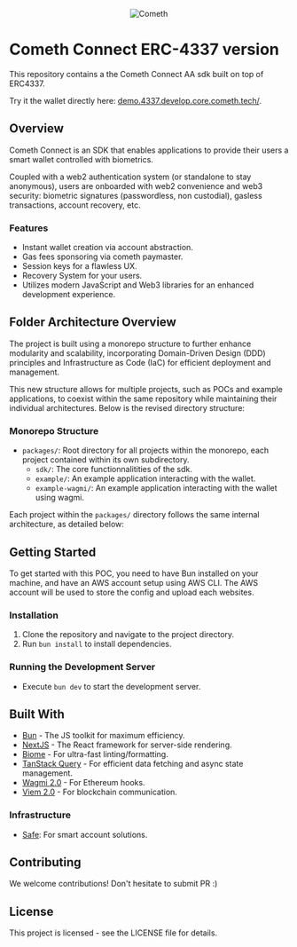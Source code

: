 <p align="center">
  <img src="https://github.com/cometh-hq/connect-sdk-4337/blob/feat/sessionKeys/cometh-logo.png" alt="Cometh"/>
</p>

# Cometh Connect ERC-4337 version

This repository contains a the Cometh Connect AA sdk built on top of ERC4337. 

Try it the wallet directly here: [demo.4337.develop.core.cometh.tech/](https://demo.4337.develop.core.cometh.tech/).

## Overview

Cometh Connect is an SDK that enables applications to provide their users a smart wallet controlled with biometrics.

Coupled with a web2 authentication system (or standalone to stay anonymous), users are onboarded with web2 convenience and web3 security: biometric signatures (passwordless, non custodial), gasless transactions, account recovery, etc.

### Features

- Instant wallet creation via account abstraction.
- Gas fees sponsoring via cometh paymaster.
- Session keys for a flawless UX.
- Recovery System for your users.
- Utilizes modern JavaScript and Web3 libraries for an enhanced development experience.

## Folder Architecture Overview

The project is built using a monorepo structure to further enhance modularity and scalability, incorporating Domain-Driven Design (DDD) principles and Infrastructure as Code (IaC) for efficient deployment and management. 

This new structure allows for multiple projects, such as POCs and example applications, to coexist within the same repository while maintaining their individual architectures. Below is the revised directory structure:

### Monorepo Structure

- `packages/`: Root directory for all projects within the monorepo, each project contained within its own subdirectory.
  - `sdk/`: The core functionnalitities of the sdk.
  - `example/`: An example application interacting with the wallet.
  - `example-wagmi/`: An example application interacting with the wallet using wagmi.

Each project within the `packages/` directory follows the same internal architecture, as detailed below:

## Getting Started

To get started with this POC, you need to have Bun installed on your machine, and have an AWS account setup using AWS CLI. The AWS account will be used to store the config and upload each websites.

### Installation

1. Clone the repository and navigate to the project directory.
2. Run `bun install` to install dependencies.

### Running the Development Server

- Execute `bun dev` to start the development server.

## Built With

- [Bun](https://bun.sh/) - The JS toolkit for maximum efficiency.
- [NextJS](https://nextjs.org/) - The React framework for server-side rendering.
- [Biome](https://biomejs.dev/) - For ultra-fast linting/formatting.
- [TanStack Query](https://tanstack.com/) - For efficient data fetching and async state management.
- [Wagmi 2.0](https://wagmi.sh/) - For Ethereum hooks.
- [Viem 2.0](https://viem.sh/) - For blockchain communication.

### Infrastructure

- [Safe](https://safe.global/): For smart account solutions.

## Contributing

We welcome contributions! Don't hesitate to submit PR :)

## License

This project is licensed - see the LICENSE file for details.
